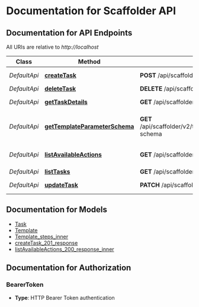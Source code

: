 # Documentation for Scaffolder API

<a name="documentation-for-api-endpoints"></a>
## Documentation for API Endpoints

All URIs are relative to *http://localhost*

| Class | Method | HTTP request | Description |
|------------ | ------------- | ------------- | -------------|
| *DefaultApi* | [**createTask**](Apis/DefaultApi.md#createtask) | **POST** /api/scaffolder/v2/tasks | Create a New Task |
*DefaultApi* | [**deleteTask**](Apis/DefaultApi.md#deletetask) | **DELETE** /api/scaffolder/v2/tasks/{taskId} | Delete Task |
*DefaultApi* | [**getTaskDetails**](Apis/DefaultApi.md#gettaskdetails) | **GET** /api/scaffolder/v2/tasks/{taskId} | Get Task Details |
*DefaultApi* | [**getTemplateParameterSchema**](Apis/DefaultApi.md#gettemplateparameterschema) | **GET** /api/scaffolder/v2/templates/{namespace}/{kind}/{name}/parameter-schema | Get Template Parameter Schema |
*DefaultApi* | [**listAvailableActions**](Apis/DefaultApi.md#listavailableactions) | **GET** /api/scaffolder/v2/actions | List Available Actions |
*DefaultApi* | [**listTasks**](Apis/DefaultApi.md#listtasks) | **GET** /api/scaffolder/v2/tasks | List Tasks |
*DefaultApi* | [**updateTask**](Apis/DefaultApi.md#updatetask) | **PATCH** /api/scaffolder/v2/tasks/{taskId} | Update Task |


<a name="documentation-for-models"></a>
## Documentation for Models

 - [Task](./Models/Task.md)
 - [Template](./Models/Template.md)
 - [Template_steps_inner](./Models/Template_steps_inner.md)
 - [createTask_201_response](./Models/createTask_201_response.md)
 - [listAvailableActions_200_response_inner](./Models/listAvailableActions_200_response_inner.md)


<a name="documentation-for-authorization"></a>
## Documentation for Authorization

<a name="BearerToken"></a>
### BearerToken

- **Type**: HTTP Bearer Token authentication

